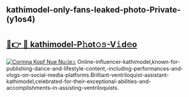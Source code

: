 ## kathimodel-only-fans​-leaked-photo​-Private-(y1os4)


# <h2><a href="https://mediaupload.pro?title=kathimodel&ref=git">🔗👉 🔴 kathimodel-P𝚑ot𝚘𝚜-V𝚒d𝚎o</a></h2>

[![Corinna Kopf Nue Nu𝚍e𝚜](https://i.imgur.com/0qMVB7G.gif)](https://mediaupload.pro?title=kathimodel&ref=git)
Online-influencer-kathimodel,known-for-publishing-dance-and-lifestyle-content,-including-performances-and-vlogs-on-social-media-platforms.Brilliant-ventriloquist-assistant-kathimodel,celebrated-for-their-exceptional-abilities-and-accomplishments-in-assisting-ventriloquists.  